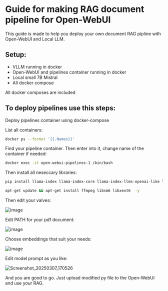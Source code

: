 # Guide for making RAG document pipeline for Open-WebUI 
This guide is made to help you deploy your own document RAG pipline with Open-WebUI and Local LLM.
## Setup:
  - VLLM running in docker
  - Open-WebUI and pipelines container running in docker
  - Local small 7B Mistral
  - All docker compose
    
  All docker composes are included
## To deploy pipelines use this steps:
  Deploy pipelines container using docker-compose
  
  List all containers:
  ```bash
  docker ps --format '{{.Names}}' 
  ```
  Find your pipeline container.
  Then enter into it, change name of the container if needed:
  ```bash
  docker exec -it open-webui-pipelines-1 /bin/bash
  ```
  Then install all neseccary libraries:
  ```bash
  pip install llama-index llama-index-core llama-index-llms-openai-like llama-index-readers-file pymupdf llama-index-embeddings-huggingface

  apt-get update && apt-get install ffmpeg libsm6 libxext6  -y
  ```
  Then edit your valves:
  
  ![image](https://github.com/user-attachments/assets/1943feb5-9ed9-4cda-a65c-e2b5fb4da8d6)
  
  Edit PATH for your pdf document:
  
  ![image](https://github.com/user-attachments/assets/890e51b7-c1d3-449a-b948-b1347d40c23c)

  
  Choose embeddings that suit your needs:

  ![image](https://github.com/user-attachments/assets/19adb992-6ff9-419c-bde0-526e5d50500a)

  Edit model prompt as you like:

  ![Screenshot_20250307_170526](https://github.com/user-attachments/assets/68378e1c-a6f1-4299-9fce-c587d05c7838)

And you are good to go. Just upload modified py file to the Open-WebUI and use your RAG. 




  


  
